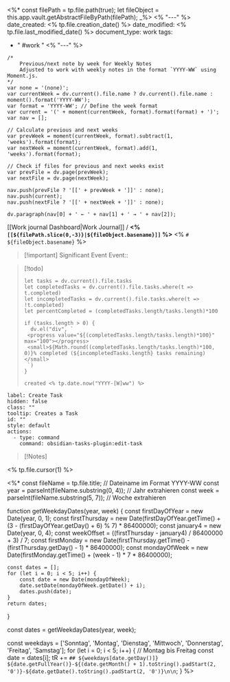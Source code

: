 <%*
	const filePath = tp.file.path(true);
	let fileObject = this.app.vault.getAbstractFileByPath(filePath);
_%>
<% "---" %>
date_created: <% tp.file.creation_date() %>
date_modified: <% tp.file.last_modified_date() %>
document_type: work
tags: 
- " #work  " 
<% "---" %>
```dataviewjs
/*
    Previous/next note by week for Weekly Notes
    Adjusted to work with weekly notes in the format `YYYY-WW` using Moment.js.
*/
var none = '(none)';
var currentWeek = dv.current().file.name ? dv.current().file.name : moment().format('YYYY-WW');
var format = 'YYYY-WW'; // Define the week format
var current = '(' + moment(currentWeek, format).format(format) + ')';
var nav = [];

// Calculate previous and next weeks
var prevWeek = moment(currentWeek, format).subtract(1, 'weeks').format(format);
var nextWeek = moment(currentWeek, format).add(1, 'weeks').format(format);

// Check if files for previous and next weeks exist
var prevFile = dv.page(prevWeek);
var nextFile = dv.page(nextWeek);

nav.push(prevFile ? '[[' + prevWeek + ']]' : none);
nav.push(current);
nav.push(nextFile ? '[[' + nextWeek + ']]' : none);

dv.paragraph(nav[0] + ' ← ' + nav[1] + ' → ' + nav[2]);

```

[[Work journal Dashboard|Work Journal]] / **<% `[[${filePath.slice(0,-3)}|${fileObject.basename}]]` %>**
<% `# ${fileObject.basename}` %>

> [!important] Significant Event
> Event:: 

> [!todo]
> ```dataviewjs
> let tasks = dv.current().file.tasks
> let completedTasks = dv.current().file.tasks.where(t => t.completed)
> let incompletedTasks = dv.current().file.tasks.where(t => !t.completed)
> let percentCompleted = (completedTasks.length/tasks.length)*100
> 
> if (tasks.length > 0) {
>   dv.el("div", `
>  <progress value="${(completedTasks.length/tasks.length)*100}" max="100"></progress>
>  <small>${Math.round((completedTasks.length/tasks.length)*100, 0)}% completed (${incompletedTasks.length} tasks remaining)</small>
>  `)
> }
> ```
> ```tasks
> created <% tp.date.now("YYYY-[W]ww") %>
> ```

```meta-bind-button
label: Create Task
hidden: false
class: ""
tooltip: Creates a Task
id: ""
style: default
actions:
  - type: command
    command: obsidian-tasks-plugin:edit-task

```

>[!Notes] 

<% tp.file.cursor(1) %>

<%*
const fileName = tp.file.title; // Dateiname im Format YYYY-WW
const year = parseInt(fileName.substring(0, 4)); // Jahr extrahieren
const week = parseInt(fileName.substring(5, 7)); // Woche extrahieren

function getWeekdayDates(year, week) {
    const firstDayOfYear = new Date(year, 0, 1);
    const firstThursday = new Date(firstDayOfYear.getTime() + (3 - (firstDayOfYear.getDay() + 6) % 7) * 86400000);
    const january4 = new Date(year, 0, 4);
    const weekOffset = ((firstThursday - january4) / 86400000 + 3) / 7;
    const firstMonday = new Date(firstThursday.getTime() - (firstThursday.getDay() - 1) * 86400000);
    const mondayOfWeek = new Date(firstMonday.getTime() + (week - 1) * 7 * 86400000);

    const dates = [];
    for (let i = 0; i < 5; i++) {
        const date = new Date(mondayOfWeek);
        date.setDate(mondayOfWeek.getDate() + i);
        dates.push(date);
    }
    return dates;
}

const dates = getWeekdayDates(year, week);

const weekdays = ['Sonntag', 'Montag', 'Dienstag', 'Mittwoch', 'Donnerstag', 'Freitag', 'Samstag'];
for (let i = 0; i < 5; i++) { // Montag bis Freitag
    const date = dates[i];
    tR += `## ${weekdays[date.getDay()]} ${date.getFullYear()}-${(date.getMonth() + 1).toString().padStart(2, '0')}-${date.getDate().toString().padStart(2, '0')}\n\n`;
}
%>

